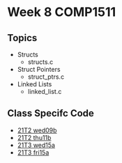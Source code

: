 # Week 8 COMP1511

## Topics
- Structs
    - structs.c
- Struct Pointers
    - struct_ptrs.c
- Linked Lists
    - linked_list.c

## Class Specifc Code
- [21T2 wed09b](21T2/wed09b/)
- [21T2 thu11b](21T2/thu11b/)
- [21T3 wed15a](21T3/wed15a/)
- [21T3 fri15a](21T3/fri15a/)
